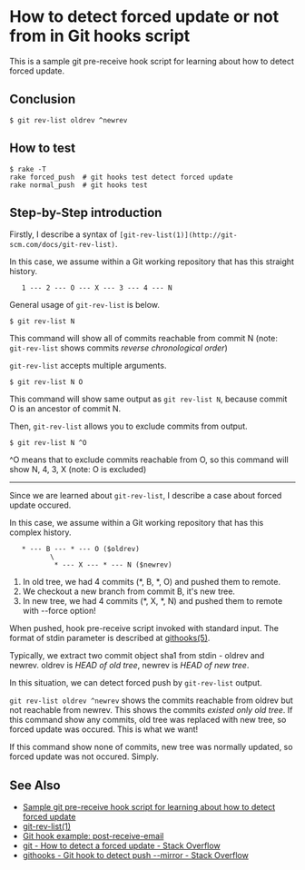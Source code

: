 # How to detect forced update or not from in Git hooks script

This is a sample git pre-receive hook script for learning about how to detect forced update.

## Conclusion

```
$ git rev-list oldrev ^newrev
```

## How to test

```
$ rake -T
rake forced_push  # git hooks test detect forced update
rake normal_push  # git hooks test
```

## Step-by-Step introduction

Firstly, I describe a syntax of `[git-rev-list(1)](http://git-scm.com/docs/git-rev-list)`.

In this case, we assume within a Git working repository that has this straight history.

```
   1 --- 2 --- O --- X --- 3 --- 4 --- N
```

General usage of `git-rev-list` is below.

```
$ git rev-list N
```

This command will show all of commits reachable from commit N (note: `git-rev-list` shows commits *reverse chronological order*)

`git-rev-list` accepts multiple arguments.

```
$ git rev-list N O
```

This command will show same output as `git rev-list N`, because commit O is an ancestor of commit N.

Then, `git-rev-list` allows you to exclude commits from output.

```
$ git rev-list N ^O
```

^O means that to exclude commits reachable from O, so this command will show N, 4, 3, X (note: O is excluded)

---

Since we are learned about `git-rev-list`, I describe a case about forced update occured.

In this case, we assume within a Git working repository that has this complex history.

```
   * --- B --- * --- O ($oldrev)
          \
           * --- X --- * --- N ($newrev)
```

 1. In old tree, we had 4 commits (*, B, *, O) and pushed them to remote.
 2. We checkout a new branch from commit B, it's new tree.
 3. In new tree, we had 4 commits (*, X, *, N) and pushed them to remote with --force option!

When pushed, hook pre-receive script invoked with standard input. The format of stdin parameter is described at [githooks(5)](http://git-scm.com/docs/githooks).

Typically, we extract two commit object sha1 from stdin - oldrev and newrev. oldrev is *HEAD of old tree*, newrev is *HEAD of new tree*.

In this situation, we can detect forced push by `git-rev-list` output.

`git rev-list oldrev ^newrev` shows the commits reachable from oldrev but not reachable from newrev. This shows the commits *existed only old tree*.
If this command show any commits, old tree was replaced with new tree, so forced update was occured. This is what we want!

If this command show none of commits, new tree was normally updated, so forced update was not occured. Simply.

## See Also

 * [Sample git pre-receive hook script for learning about how to detect forced update](https://github.com/kyanny/git-hooks-detect-force-update)
 * [git-rev-list(1)](http://git-scm.com/docs/git-rev-list)
 * [Git hook example: post-receive-email](http://git.gnus.org/gnus.git/hooks/post-receive-email)
 * [git - How to detect a forced update - Stack Overflow](http://stackoverflow.com/questions/10319110/how-to-detect-a-forced-update)
 * [githooks - Git hook to detect push --mirror - Stack Overflow](http://stackoverflow.com/questions/9210957/git-hook-to-detect-push-mirror)
